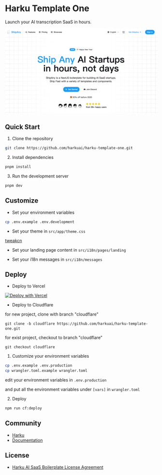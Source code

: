 # Harku Template One

Launch your AI transcription SaaS in hours.

![preview](preview.png)

## Quick Start

1. Clone the repository

```bash
git clone https://github.com/harkuai/harku-template-one.git
```

2. Install dependencies

```bash
pnpm install
```

3. Run the development server

```bash
pnpm dev
```

## Customize

- Set your environment variables

```bash
cp .env.example .env.development
```

- Set your theme in `src/app/theme.css`

[tweakcn](https://tweakcn.com/editor/theme)

- Set your landing page content in `src/i18n/pages/landing`

- Set your i18n messages in `src/i18n/messages`

## Deploy

- Deploy to Vercel

[![Deploy with Vercel](https://vercel.com/button)](https://vercel.com/new/clone?repository-url=https%3A%2F%2Fgithub.com%2Fharkuai%2Fharku-template-one&project-name=my-harku-project&repository-name=my-harku-project&redirect-url=https%3A%2F%2Fharku.io&demo-title=Harku&demo-description=Launch%20your%20AI%20transcription%20startup%20in%20hours%2C%20not%20days&demo-url=https%3A%2F%2Fharku.io&demo-image=https%3A%2F%2Fpbs.twimg.com%2Fmedia%2FGgGSW3La8AAGJgU%3Fformat%3Djpg%26name%3Dlarge)

- Deploy to Cloudflare

for new project, clone with branch "cloudflare"

```shell
git clone -b cloudflare https://github.com/harkuai/harku-template-one.git
```

for exist project, checkout to branch "cloudflare"

```shell
git checkout cloudflare
```

1. Customize your environment variables

```bash
cp .env.example .env.production
cp wrangler.toml.example wrangler.toml
```

edit your environment variables in `.env.production`

and put all the environment variables under `[vars]` in `wrangler.toml`

2. Deploy

```bash
npm run cf:deploy
```

## Community

- [Harku](https://harku.io)
- [Documentation](https://docs.harku.io)

## License

- [Harku AI SaaS Boilerplate License Agreement](LICENSE)

